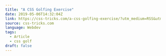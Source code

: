```yaml
---
title: "A CSS Golfing Exercise"
date: 2019-05-06T14:32:04Z
link: https://css-tricks.com/a-css-golfing-exercise/?utm_medium=RSS&utm_source=news.12bit.vn
source: css-tricks.com
language: Webdev
tags:
  - Article
  - css golf
draft: false
---
```

